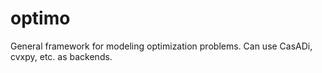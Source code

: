 # optimo
General framework for modeling optimization problems. Can use CasADi, cvxpy, etc. as backends.
